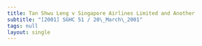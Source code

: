 ```yaml
---
title: Tan Shwu Leng v Singapore Airlines Limited and Another
subtitle: "[2001] SGHC 51 / 20\_March\_2001"
tags: null
layout: single
---
```


